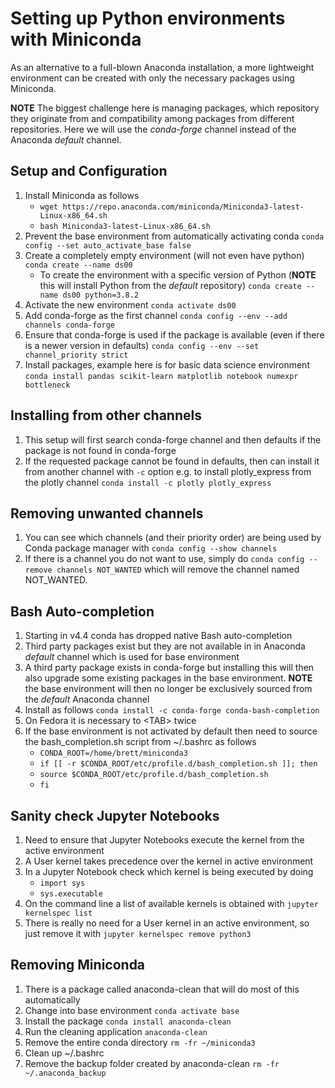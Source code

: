 # Setting up Python environments with Miniconda

As an alternative to a full-blown Anaconda installation, a more lightweight environment can be created with only the necessary packages using Miniconda. 

**NOTE** The biggest challenge here is managing packages, which repository they originate from and compatibility among packages from different repositories. Here we will use the _conda-forge_ channel instead of the Anaconda _default_ channel.

## Setup and Configuration

1. Install Miniconda as follows
    * `wget https://repo.anaconda.com/miniconda/Miniconda3-latest-Linux-x86_64.sh`
    * `bash Miniconda3-latest-Linux-x86_64.sh`
1. Prevent the base environment from automatically activating conda `conda config --set auto_activate_base false`
1. Create a completely empty environment (will not even have python) `conda create --name ds00`
    * To  create the environment with a specific version of Python (**NOTE** this will install Python from the *default* repository) `conda create --name ds00 python=3.8.2`
1. Activate the new environment `conda activate ds00`
1. Add conda-forge as the first channel `conda config --env --add channels conda-forge`
1. Ensure that conda-forge is used if the package is available (even if there is a newer version in defaults) `conda config --env --set channel_priority strict`
1. Install packages, example here is for basic data science environment `conda install pandas scikit-learn matplotlib notebook numexpr bottleneck`

## Installing from other channels
1. This setup will first search conda-forge channel and then defaults if the package is not found in conda-forge
1. If the requested package cannot be found in defaults, then can install it from another channel with `-c` option e.g. to install plotly_express from the plotly channel `conda install -c plotly plotly_express`

## Removing unwanted channels
1. You can see which channels (and their priority order) are being used by Conda package manager with `conda config --show channels`
1. If there is a channel you do not want to use, simply do `conda config --remove channels NOT_WANTED` which will remove the channel named NOT_WANTED.

## Bash Auto-completion
1. Starting in v4.4 conda has dropped native Bash auto-completion
1. Third party packages exist but they are not available in in Anaconda *default* channel which is used for base environment
1. A third party package exists in conda-forge but installing this will then also upgrade some existing packages in the base environment. **NOTE** the base environment will then no longer be exclusively sourced from the *default* Anaconda channel
1. Install as follows `conda install -c conda-forge conda-bash-completion`
1. On Fedora it is necessary to \<TAB\> twice
1. If the base environment is not activated by default then need to source the bash_completion.sh script from ~/.bashrc as follows
    * `CONDA_ROOT=/home/brett/miniconda3`
    * `if [[ -r $CONDA_ROOT/etc/profile.d/bash_completion.sh ]]; then`
    * `source $CONDA_ROOT/etc/profile.d/bash_completion.sh`
    * `fi`

## Sanity check Jupyter Notebooks
1. Need to ensure that Jupyter Notebooks execute the kernel from the active environment
1. A User kernel takes precedence over the kernel in active environment
1. In a Jupyter Notebook check which kernel is being executed by doing 
    * `import sys`
    * `sys.executable`
1. On the command line a list of available kernels is obtained with `jupyter kernelspec list`
1.  There is really no need for a User kernel in an active environment, so just remove it with `jupyter kernelspec remove python3`  

## Removing Miniconda
1. There is a package called anaconda-clean that will do most of this automatically
1. Change into base environment `conda activate base`
1. Install the package `conda install anaconda-clean`
1. Run the cleaning application `anaconda-clean`
1. Remove the entire conda directory `rm -fr ~/miniconda3`
1. Clean up ~/.bashrc
1. Remove the backup folder created by anaconda-clean `rm -fr ~/.anaconda_backup`
